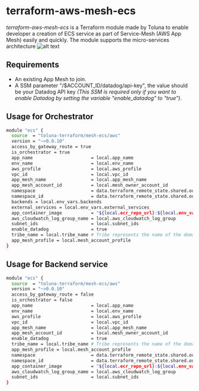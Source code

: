 # terraform-aws-mesh-ecs
*terraform-aws-mesh-ecs* is a Terraform module made by Toluna to enable developer a creation of ECS service as part of Service-Mesh (AWS App Mesh) easily and quickly.
The module supports the micro-services architecture 
![alt text](https://miro.medium.com/max/580/1*GiaSew6ulJAg7Ap9GWOd-w.png)

## Requirements 
- An existing App Mesh to join.
- A SSM parameter "/$ACCOUNT_ID/datadog/api-key", the value should be your Datadog API key *(This SSM is required only if you want to enable Datadog by setting the variable "enable_datadog" to "true")*.

## Usage for Orchestrator
```bash
module "ecs" {
  source  = "toluna-terraform/mesh-ecs/aws"
  version = "~>0.0.10"
  access_by_gateway_route = true
  is_orchestrator = true
  app_name                      = local.app_name
  env_name                      = local.env_name
  aws_profile                   = local.aws_profile
  vpc_id                        = local.vpc_id
  app_mesh_name                 = local.app_mesh_name
  app_mesh_account_id           = local.mesh_owner_account_id
  namespace                     = data.terraform_remote_state.shared.outputs.shared_namespace[0]["${local.app_mesh_name}.${local.tribe_name}.local"].name
  namespace_id                  = data.terraform_remote_state.shared.outputs.shared_namespace[0]["${local.app_mesh_name}.${local.tribe_name}.local"].id
  backends = local.env_vars.backends
  external_services = local.env_vars.external_services
  app_container_image           = "${local.ecr_repo_url}:${local.env_vars.from_env}"
  aws_cloudwatch_log_group_name = local.aws_cloudwatch_log_group
  subnet_ids                    = local.subnet_ids
  enable_datadog                = true
  tribe_name = local.tribe_name # Tribe represents the name of the domain/group. 
  app_mesh_profile = local.mesh_account_profile
}
```

## Usage for Backend service
```bash
module "ecs" {
  source  = "toluna-terraform/mesh-ecs/aws"
  version = "~>0.0.10"
  access_by_gateway_route = false
  is_orchestrator = false
  app_name                      = local.app_name
  env_name                      = local.env_name
  aws_profile                   = local.aws_profile
  vpc_id                        = local.vpc_id
  app_mesh_name                 = local.app_mesh_name
  app_mesh_account_id           = local.mesh_owner_account_id
  enable_datadog                = true
  tribe_name = local.tribe_name # Tribe represents the name of the domain/group. 
  app_mesh_profile = local.mesh_account_profile
  namespace                     = data.terraform_remote_state.shared.outputs.shared_namespace[0]["${local.app_mesh_name}.${local.tribe_name}.local"].name
  namespace_id                  = data.terraform_remote_state.shared.outputs.shared_namespace[0]["${local.app_mesh_name}.${local.tribe_name}.local"].id
  app_container_image           = "${local.ecr_repo_url}:${local.env_vars.from_env}"
  aws_cloudwatch_log_group_name = local.aws_cloudwatch_log_group
  subnet_ids                    = local.subnet_ids
}
```